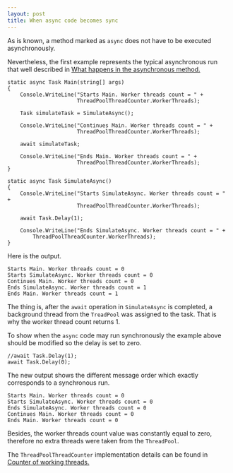 ```yaml
---
layout: post
title: When async code becomes sync 
---
```


As is known, a method marked as <code>async</code> does not have to be executed asynchronously. 

Nevertheless, the first example represents the typical asynchronous run that well described in <a href="https://docs.microsoft.com/cs-cz/dotnet/csharp/programming-guide/concepts/async/task-asynchronous-programming-model#what-happens-in-an-async-method">What happens in the asynchronous method.
</a>

<pre><code class="language-cs">static async Task Main(string[] args)
{
    Console.WriteLine("Starts Main. Worker threads count = " +
                      ThreadPoolThreadCounter.WorkerThreads);

    Task simulateTask = SimulateAsync();

    Console.WriteLine("Continues Main. Worker threads count = " + 
                      ThreadPoolThreadCounter.WorkerThreads);
    
    await simulateTask;

    Console.WriteLine("Ends Main. Worker threads count = " + 
                      ThreadPoolThreadCounter.WorkerThreads);
}

static async Task SimulateAsync()
{
    Console.WriteLine("Starts SimulateAsync. Worker threads count = " + 
                      ThreadPoolThreadCounter.WorkerThreads);

    await Task.Delay(1);

    Console.WriteLine("Ends SimulateAsync. Worker threads count = " +
        ThreadPoolThreadCounter.WorkerThreads);
}</code></pre>

Here is the output.
<pre><code class="nohighlight">Starts Main. Worker threads count = 0
Starts SimulateAsync. Worker threads count = 0
Continues Main. Worker threads count = 0
Ends SimulateAsync. Worker threads count = 1
Ends Main. Worker threads count = 1</code></pre>

 The thing is, after the <code>await</code> operation in <code>SimulateAsync</code> is completed, a background thread from the <code>TreadPool</code> was assigned to the task. That is why the worker thread count returns 1.

 To show when the <code>async</code> code may run synchronously the example above should be modified so the delay is set to zero.
 <pre><code class="language-cs">//await Task.Delay(1);
await Task.Delay(0);</code></pre>

The new output shows the different message order which exactly corresponds to a synchronous run.
<pre><code class="nohighlight">Starts Main. Worker threads count = 0
Starts SimulateAsync. Worker threads count = 0
Ends SimulateAsync. Worker threads count = 0
Continues Main. Worker threads count = 0
Ends Main. Worker threads count = 0</code></pre>
 
Besides, the worker threads count value was constantly equal to zero, therefore no extra threads were taken from the <code>ThreadPool</code>.  

 The <code>ThreadPoolThreadCounter</code> implementation details can be found in <a href="/2020/07/29/Counter-of-working-threads">Counter of working threads.</a>